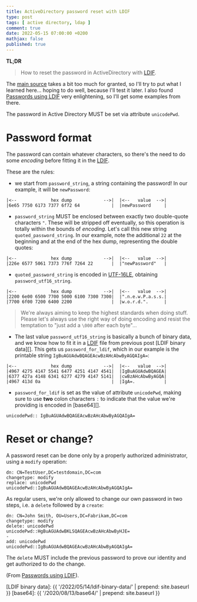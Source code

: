 ```yaml
---
title: ActiveDirectory password reset with LDIF
type: post
tags: [ active directory, ldap ]
comment: true
date: 2022-05-15 07:00:00 +0200
mathjax: false
published: true
---
```


**TL;DR**

> How to reset the password in ActiveDirectory with [LDIF][].

The [main source][] takes a bit too much for granted, so I'll try to put
what I learned here... hoping to do well, because I'll test it later. I
also found [Passwords using LDIF][] very enlightening, so I'll get some
examples from there.

The password in Active Directory MUST be set via attribute `unicodePwd`.

# Password format

The password can contain whatever characters, so there's the need to do
some *encoding* before fitting it in the [LDIF][].

These are the rules:

- we start from `password_string`, a string containing the password! In
  our example, it will be `newPassword`:

```
|<--             hex dump            -->|  |<--   value  -->|
|6e65 7750 6173 7377 6f72 64            |  |newPassword     |
```

- `password_string` MUST be enclosed between exactly two double-quote
  characters `"`. These will be stripped off eventually, so this
  operation is totally within the bounds of *encoding*. Let's call this
  new string `quoted_password_string`. In our example, note the
  additional `22` at the beginning and at the end of the hex dump,
  representing the double quotes:

```
|<--             hex dump            -->|  |<--   value  -->|
|226e 6577 5061 7373 776f 7264 22       |  |"newPassword"   |
```

- `quoted_password_string` is encoded in [UTF-16LE][], obtaining
  `password_utf16_string`.

```
|<--             hex dump            -->|  |<--   value  -->|
|2200 6e00 6500 7700 5000 6100 7300 7300|  |".n.e.w.P.a.s.s.|
|7700 6f00 7200 6400 2200               |  |w.o.r.d.".      |
```

> We're always aiming to keep the highest standards when doing stuff.
> Please let's always use the right way of doing encoding and resist the
> temptation to "just add a `\000` after each byte"...


- The last value `password_utf16_string` is basically a bunch of binary
  data, and we know how to fit it in a [LDIF][] file from previous post
  [LDIF binary data][]. This gets us `password_for_ldif`, which in our
  example is the printable string
  `IgBuAGUAdwBQAGEAcwBzAHcAbwByAGQAIgA=`:

```
|<--             hex dump            -->|  |<--   value  -->|
|4967 4275 4147 5541 6477 4251 4147 4541|  |IgBuAGUAdwBQAGEA|
|6377 427a 4148 6341 6277 4279 4147 5141|  |cwBzAHcAbwByAGQA|
|4967 413d 0a                           |  |IgA=.           |
```

- `password_for_ldif` is set as the value of attribute `unicodePwd`,
  making sure to use **two** colon characters `:` to indicate that the
  value we're providing is encoded in [base64][].

```ldif
unicodePwd:: IgBuAGUAdwBQAGEAcwBzAHcAbwByAGQAIgA=
```


# Reset or change?

A password reset can be done only by a properly authorized
administrator, using a `modify` operation:

```ldif
dn: CN=TestUser,DC=testdomain,DC=com
changetype: modify
replace: unicodePwd
unicodePwd::IgBuAGUAdwBQAGEAcwBzAHcAbwByAGQAIgA=
```

As regular users, we're only allowed to change our own password in two
steps, i.e. a `delete` followed by a `create`:

```ldif
dn: CN=John Smith, OU=Users,DC=Fabrikam,DC=com
changetype: modify
delete: unicodePwd
unicodePwd::HgBuAGUAdwBKLSQAGEAcwBzAHcAbwByHJE=
-
add: unicodePwd
unicodePwd::IgBuAGUAdwBQAGEAcwBzAHcAbwByAGQAIgA=
```

The `delete` MUST include the previous password to prove our identity
and get authorized to do the change.





(From [Passwords using LDIF][]).




[Perl]: https://www.perl.org/
[LDIF]: https://www.ietf.org/rfc/rfc2849.txt
[Main source]: https://docs.microsoft.com/en-us/troubleshoot/windows-server/identity/set-user-password-with-ldifde
[Passwords using LDIF]: https://ldapwiki.com/wiki/Passwords%20Using%20LDIF
[UTF-16LE]: https://en.wikipedia.org/wiki/UTF-16#Byte-order_encoding_schemes
[LDIF binary data]: {{ '/2022/05/14/ldif-binary-data/' | prepend: site.baseurl }}
[base64]: {{ '/2020/08/13/base64/' | prepend: site.baseurl }}
